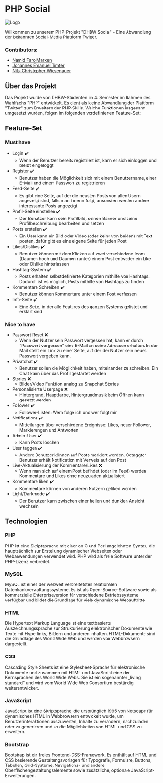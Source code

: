 # PHP Social

![Logo](https://github.com/NurNils/dhbw-php-social/blob/master/assets/images/logo.png)

Willkommen zu unserem PHP-Projekt "DHBW Social" - Eine Abwandlung der bekannten Social-Media Plattform Twitter.

### Contributors:
- [Namid Faro Marxen](https://github.com/NamidM)
- [Johannes Emanuel Timter](https://github.com/UdolfSeelenfrost)
- [Nils-Christopher Wiesenauer](https://github.com/NurNils)

## Über das Projekt

Das Projekt wurde von DHBW-Studenten im 4. Semester im Rahmen des Wahlfachs "PHP" entwickelt.
Es dient als kleine Abwandlung der Plattform "Twitter" zum Erweitern der PHP-Skills. 
Welche Funktionen insgesamt umgesetzt wurden, folgen im folgenden vordefinierten Feature-Set:

## Feature-Set

### Must have
- Login ✔️
  - Wenn der Benutzer bereits registriert ist, kann er sich einloggen und bleibt eingeloggt
- Register ✔️</br>
  - Benutzer haben die Möglichkeit sich mit einem Benutzername, einer E-Mail und einem Passwort zu registrieren
- Feed-Seite ✔️</br>
  - Es gibt eine Seite, auf der die neusten Posts von allen Usern angezeigt sind, falls man ihnenn folgt, ansonsten werden andere interessante Posts angezeigt
- Profil-Seite einstellen ✔️</br>
  - Der Benutzer kann sein Profilbild, seinen Banner und seine Profilbeschreibung bearbeiten und setzen
- Posts erstellen ✔️</br>
  - Ein User kann ein Bild oder Video (oder keins von beiden) mit Text posten, dafür gibt es eine eigene Seite für jeden Post
- Likes/Dislikes ✔️</br>
  - Benutzer können mit dem Klicken auf zwei verschiedene Icons (Daumen hoch und Daumen runter) einem Post entweder ein Like oder Dislike hinterlassen
- Hashtag-System ✔️</br>
  - Posts erhalten selbstdefinierte Kategorien mithilfe von Hashtags. Dadurch ist es möglich, Posts mithilfe von Hashtags zu finden
- Kommentare Schreiben ✔️</br>
  - Benutzer können Kommentare unter einem Post verfassen
- Info-Seite ✔️</br>
  - Eine Seite, in der alle Features des ganzen Systems gelistet und erklärt sind

### Nice to have
- Passwort Reset ❌
  - Wenn der Nutzer sein Passwort vergessen hat, kann er durch “Passwort vergessen” eine E-Mail an seine Adressen erhalten. In der Mail steht ein Link zu einer Seite, auf der der Nutzer sein neues Passwort vergeben kann.
- Privatchat ✔️
  - Benutzer sollen die Möglichkeit haben, miteinander zu schreiben. Ein Chat kann über das Profil gestartet werden
- Stories ❌
   - Bilder/Video Funktion analog zu Snapchat Stories
- Personalisierte Userpage ❌
   - Hintergrund, Hauptfarbe, Hintergrundmusik beim Öffnen kann gesetzt werden
- Follower ✔️
   - Follower-Listen: Wem folge ich und wer folgt mir
- Notifications ✔️
   - Mitteilungen über verschiedene Ereignisse: Likes, neuer Follower, Markierungen und Antworten
- Admin-User ✔️
   - Kann Posts löschen
- User taggen ✔️
   - Andere Benutzer können auf Posts markiert werden. Getaggter Benutzer erhält Notification mit Verweis auf den Post
- Live-Aktualisierung der Kommentare/Likes ❌
   - Wenn man sich auf einem Post befindet (oder im Feed) werden Kommentare und Likes ohne neuzuladen aktualisiert
- Kommentare liken ✔️</br>
   - Kommentare können von anderen Nutzern geliked werden
- Light/Darkmode ✔️</br>
   - Der Benutzer kann zwischen einer hellen und dunklen Ansicht wechseln
        
## Technologien

### PHP

PHP ist eine Skriptsprache mit einer an C und Perl angelehnten Syntax, die hauptsächlich zur Erstellung dynamischer Webseiten oder Webanwendungen verwendet wird. PHP wird als freie Software unter der PHP-Lizenz verbreitet.

### MySQL

MySQL ist eines der weltweit verbreitetsten relationalen Datenbankverwaltungssysteme. Es ist als Open-Source-Software sowie als kommerzielle Enterpriseversion für verschiedene Betriebssysteme verfügbar und bildet die Grundlage für viele dynamische Webauftritte.

### HTML
 
Die Hypertext Markup Language ist eine textbasierte Auszeichnungssprache zur Strukturierung elektronischer Dokumente wie Texte mit Hyperlinks, Bildern und anderen Inhalten. HTML-Dokumente sind die Grundlage des World Wide Web und werden von Webbrowsern dargestellt.

### CSS

Cascading Style Sheets ist eine Stylesheet-Sprache für elektronische Dokumente und zusammen mit HTML und JavaScript eine der Kernsprachen des World Wide Webs. Sie ist ein sogenannter „living standard“ und wird vom World Wide Web Consortium beständig weiterentwickelt.

### JavaScript

JavaScript ist eine Skriptsprache, die ursprünglich 1995 von Netscape für dynamisches HTML in Webbrowsern entwickelt wurde, um Benutzerinteraktionen auszuwerten, Inhalte zu verändern, nachzuladen oder zu generieren und so die Möglichkeiten von HTML und CSS zu erweitern.

### Bootstrap

Bootstrap ist ein freies Frontend-CSS-Framework. Es enthält auf HTML und CSS basierende Gestaltungsvorlagen für Typografie, Formulare, Buttons, Tabellen, Grid-Systeme, Navigations- und andere Oberflächengestaltungselemente sowie zusätzliche, optionale JavaScript-Erweiterungen.

